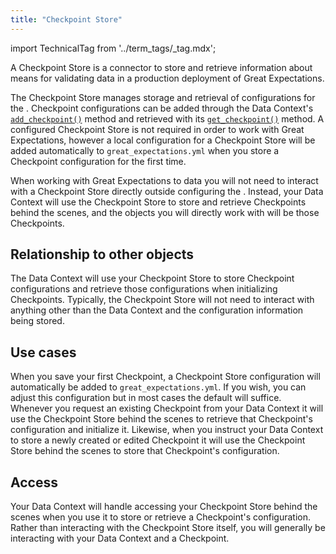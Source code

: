 ```yaml
---
title: "Checkpoint Store"
---
```


import TechnicalTag from '../term_tags/_tag.mdx';

A Checkpoint Store is a connector to store and retrieve information about means for validating data in a production deployment of Great Expectations.

The Checkpoint Store manages storage and retrieval of <TechnicalTag relative="../" tag="checkpoint" text="Checkpoint" /> configurations for the <TechnicalTag relative="../" tag="data_context" text="Data Context" />.  Checkpoint configurations can be added through the Data Context's [`add_checkpoint()`](/docs/reference/api/data_context/FileDataContext_class#great_expectations.data_context.FileDataContext.add_checkpoint) method and retrieved with its [`get_checkpoint()`](/docs/reference/api/data_context/FileDataContext_class#great_expectations.data_context.FileDataContext.get_checkpoint) method. A configured Checkpoint Store is not required in order to work with Great Expectations, however a local configuration for a Checkpoint Store will be added automatically to `great_expectations.yml` when you store a Checkpoint configuration for the first time.

When working with Great Expectations to <TechnicalTag relative="../" tag="validation" text="Validate" /> data you will not need to interact with a Checkpoint Store directly outside configuring the <TechnicalTag relative="../" tag="store" text="Store" />.  Instead, your Data Context will use the Checkpoint Store to store and retrieve Checkpoints behind the scenes, and the objects you will directly work with will be those Checkpoints.

## Relationship to other objects

The Data Context will use your Checkpoint Store to store Checkpoint configurations and retrieve those configurations when initializing Checkpoints.  Typically, the Checkpoint Store will not need to interact with anything other than the Data Context and the configuration information being stored.

## Use cases

When you save your first Checkpoint, a Checkpoint Store configuration will automatically be added to `great_expectations.yml`.  If you wish, you can adjust this configuration but in most cases the default will suffice.  Whenever you request an existing Checkpoint from your Data Context it will use the Checkpoint Store behind the scenes to retrieve that Checkpoint's configuration and initialize it.  Likewise, when you instruct your Data Context to store a newly created or edited Checkpoint it will use the Checkpoint Store behind the scenes to store that Checkpoint's configuration.

## Access

Your Data Context will handle accessing your Checkpoint Store behind the scenes when you use it to store or retrieve a Checkpoint's configuration.  Rather than interacting with the Checkpoint Store itself, you will generally be interacting with your Data Context and a Checkpoint.
